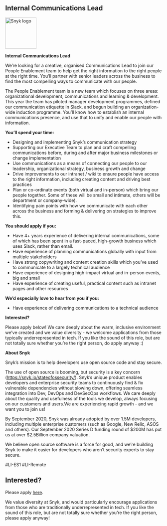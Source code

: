  Internal Communications Lead
---

<img src="https://res.cloudinary.com/snyk/image/upload/v1537345894/press-kit/brand/logo-black.png" width="100" alt="Snyk logo" />

<p><strong>Internal Communications Lead</strong></p>
<p><span style="font-weight: 400;">We’re looking for a creative, organised Communications Lead to join our People Enablement team to help get the right information to the right people at the right time. You’ll partner with senior leaders across the business to find the most compelling ways to communicate with our people.</span></p>
<p><span style="font-weight: 400;">The People Enablement team is a new team which focuses on three areas: organizational development, communications and learning &amp; development. This year the team has piloted manager development programmes, defined our communication etiquette in Slack, and begun building an organization-wide induction programme. You’ll know how to establish an internal communications presence, and use that to unify and enable our people with information.</span></p>
<p><strong>You’ll spend your time:</strong></p>
<ul>
<li style="font-weight: 400;"><span style="font-weight: 400;">Designing and implementing Snyk’s communication strategy</span></li>
<li><span style="font-weight: 400;">Supporting our Executive Team to plan and craft compelling communications before, during and after major business milestones or change implementation</span></li>
<li style="font-weight: 400;"><span style="font-weight: 400;">Use communications as a means of connecting our people to our leadership, organizational strategy, business growth and change</span></li>
<li style="font-weight: 400;"><span style="font-weight: 400;">Drive improvements to our intranet / wiki to ensure people have access to the right information, including creating content and driving best practices</span></li>
<li style="font-weight: 400;"><span style="font-weight: 400;">Plan or co-ordinate events (both virtual and in-person) which bring our people together. Some of these will be small and intimate, others will be department or company-wide).</span></li>
<li style="font-weight: 400;"><span style="font-weight: 400;">Identifying pain points with how we communicate with each other across the business and forming &amp; delivering on strategies to improve this.</span></li>
</ul>
<p><strong>You should apply if you:</strong></p>
<ul>
<li style="font-weight: 400;"><span style="font-weight: 400;">Have 4+ years experience of delivering internal communications, some of which has been spent in a fast-paced, high-growth business which uses Slack, rather than email.</span></li>
<li style="font-weight: 400;"><span style="font-weight: 400;">Have experience of planning communications globally with input from multiple stakeholders</span></li>
<li style="font-weight: 400;"><span style="font-weight: 400;">Have strong copywriting and content creation skills which you’ve used to communicate to a largely technical audience</span></li>
<li style="font-weight: 400;"><span style="font-weight: 400;">Have experience of designing high-impact virtual and in-person events, big and small</span></li>
<li style="font-weight: 400;"><span style="font-weight: 400;">Have experience of creating useful, practical content such as intranet pages and other resources</span></li>
</ul>
<p><strong>We’d especially love to hear from you if you:</strong></p>
<ul>
<li style="font-weight: 400;"><span style="font-weight: 400;">Have experience of delivering communications to a technical audience</span></li>
</ul>
<p><strong>Interested?</strong></p>
<p><span style="font-weight: 400;">Please apply below! We care deeply about the warm, inclusive environment we’ve created and we value diversity - we welcome applications from those typically underrepresented in tech. If you like the sound of this role, but are not totally sure whether you’re the right person, do apply anyway :)</span></p>
<p><strong>About Snyk</strong></p>
<p><span style="font-weight: 400;">Snyk’s mission is to help developers use open source code and stay secure.</span></p>
<p><span style="font-weight: 400;">The use of open source is booming, but security is a key concern (</span><a href="https://snyk.io/stateofossecurity/"><span style="font-weight: 400;">https://snyk.io/stateofossecurity/</span></a><span style="font-weight: 400;">). Snyk’s unique product enables developers and enterprise security teams to continuously find &amp; fix vulnerable dependencies without slowing down, offering seamless integration into Dev, DevOps and DevSecOps workflows. We care deeply about the quality and usefulness of the tools we develop, always focusing on our customers and users.We are experiencing rapid growth - and we want you to join us!</span></p>
<p><span style="font-weight: 400;">By September 2020, Snyk was already adopted by over 1.5M developers, including multiple enterprise customers (such as Google, New Relic, ASOS and others). Our September 2020 Series D funding round of $200M has put us at over $2.5Billion company valuation.</span></p>
<p><span style="font-weight: 400;">We believe open source software is a force for good, and we’re building Snyk to make it easier for developers who aren’t security experts to stay secure.</span></p>
<p>#LI-ES1 #LI-Remote</p>

Interested?
---

Please apply [here](https://boards.greenhouse.io/snyk/jobs/5125193002#app).

We value diversity at Snyk, and would particularly encourage applications from those who are traditionally underrepresented in tech.
If you like the sound of this role, but are not totally sure whether you’re the right person, please apply anyway!

